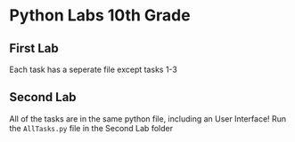 # Python Labs 10th Grade
## First Lab
Each task has a seperate file except tasks 1-3
## Second Lab
All of the tasks are in the same python file, including an User Interface!
Run the ```AllTasks.py``` file in the Second Lab folder
